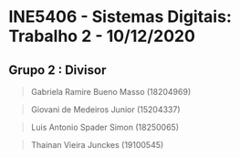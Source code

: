 # INE5406 - Sistemas Digitais: Trabalho 2 - 10/12/2020
## Grupo 2 : Divisor
  >Gabriela Ramire Bueno Masso (18204969)
  
  >Giovani de Medeiros Junior (15204337)
  
  >Luis Antonio Spader Simon (18250065)
  
  >Thainan Vieira Junckes (19100545)
